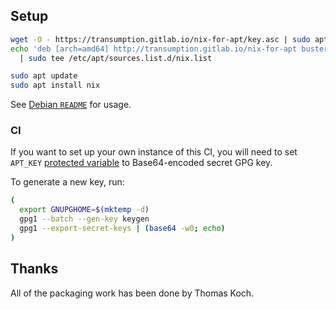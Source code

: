 ## Setup

```sh
wget -O - https://transumption.gitlab.io/nix-for-apt/key.asc | sudo apt-key add -
echo 'deb [arch=amd64] http://transumption.gitlab.io/nix-for-apt buster main' \
  | sudo tee /etc/apt/sources.list.d/nix.list

sudo apt update
sudo apt install nix
```

See [Debian `README`][] for usage.

### CI

If you want to set up your own instance of this CI, you will need to set
`APT_KEY` [protected variable][] to Base64-encoded secret GPG key.

To generate a new key, run:

```sh
(
  export GNUPGHOME=$(mktemp -d)
  gpg1 --batch --gen-key keygen
  gpg1 --export-secret-keys | (base64 -w0; echo)
)
```

## Thanks

All of the packaging work has been done by Thomas Koch.

[Debian `README`]: https://salsa.debian.org/debian/nix/blob/master/debian/README.Debian
[protected variable]: https://docs.gitlab.com/ee/ci/variables/#protected-variables
